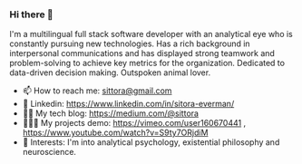 ### Hi there 👋

I'm a multilingual full stack software developer with an analytical eye who is constantly pursuing new technologies. Has a rich background in interpersonal communications and has displayed strong teamwork and problem-solving to achieve key metrics for the organization. Dedicated to data-driven decision making. Outspoken animal lover.


- 📫 How to reach me: sittora@gmail.com
- 💼 Linkedin: https://www.linkedin.com/in/sitora-everman/
- ✍🏻 My tech blog: https://medium.com/@sittora
- 👩🏻‍💻 My projects demo: https://vimeo.com/user160670441 , https://www.youtube.com/watch?v=S9ty7ORjdiM
- 🧠 Interests: I'm into analytical psychology, existential philosophy and neuroscience.

